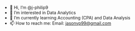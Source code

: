 - 👋 Hi, I’m @j-philip9
- 👀 I’m interested in Data Analytics
- 🌱 I’m currently learning Accounting (CPA) and Data Analysis
- 📫 How to reach me: Email: jasonvp99@gmail.com

<!---
j-philip9/j-philip9 is a ✨ special ✨ repository because its `README.md` (this file) appears on your GitHub profile.
You can click the Preview link to take a look at your changes.
--->
